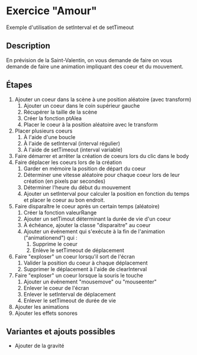 # Exercice "Amour"
Exemple d'utilisation de setInterval et de setTimeout

## Description
En prévision de la Saint-Valentin, on vous demande de faire on vous demande de faire une animation impliquant des coeur et du mouvement.

## Étapes
1. Ajouter un coeur dans la scène à une position aléatoire (avec transform)
    1. Ajouter un coeur dans le coin supérieur gauche
    1. Récupérer la taille de la scène
    1. Créer la fonction ptAlea
    1. Placer le coeur à la position aléatoire avec le transform
1. Placer plusieurs coeurs
    1. À l'aide d'une boucle
    1. À l'aide de setInterval (interval régulier)
    1. À l'aide de setTimeout (interval variable)
1. Faire démarrer et arrêter la création de coeurs lors du clic dans le body
1. Faire déplacer les coeurs lors de la création
    1. Garder en mémoire la position de départ du coeur
    1. Déterminer une vitesse aléatoire pour chaque coeur lors de leur création (en pixels par secondes)
    1. Déterminer l'heure du début du mouvement
    1. Ajouter un setInterval pour calculer la position en fonction du temps et placer le coeur au bon endroit.
1. Faire disparaître le coeur après un certain temps (aléatoire)
    1. Créer la fonction valeurRange
    1. Ajouter un setTimout déterminant la durée de vie d'un coeur
    1. À échéance, ajouter la classe "disparaitre" au coeur
    1. Ajouter un événement qui s'exécute à la fin de l'animation ("animationend") qui :
        1. Supprime le coeur
        1. Enlève le setTimeout de déplacement
1. Faire "exploser" un coeur lorsqu'il sort de l'écran
    1. Valider la position du coeur à chaque déplacement
    1. Supprimer le déplacement à l'aide de clearInterval
1. Faire "exploser" un coeur lorsque la souris le touche
    1. Ajouter un événement "mousemove" ou "mouseenter"
    1. Enlever le coeur de l'écran
    1. Enlever le setInterval de déplacement
    1. Enlever le setTimeout de durée de vie
1. Ajouter les animations
1. Ajouter les effets sonores


## Variantes et ajouts possibles

- Ajouter de la gravité
